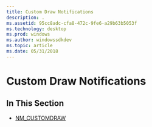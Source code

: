 ```yaml
---
title: Custom Draw Notifications
description: .
ms.assetid: 95cc8adc-cfa8-472c-9fe6-a29b63b5053f
ms.technology: desktop
ms.prod: windows
ms.author: windowssdkdev
ms.topic: article
ms.date: 05/31/2018
---
```


# Custom Draw Notifications

## In This Section

-   [NM\_CUSTOMDRAW](nm-customdraw.md)

 

 




